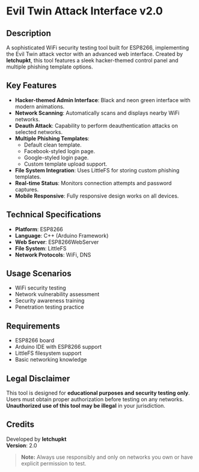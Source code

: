# Evil Twin Attack Interface v2.0

## Description
A sophisticated WiFi security testing tool built for ESP8266, implementing the Evil Twin attack vector with an advanced web interface. Created by **letchupkt**, this tool features a sleek hacker-themed control panel and multiple phishing template options.

## Key Features
- **Hacker-themed Admin Interface**: Black and neon green interface with modern animations.
- **Network Scanning**: Automatically scans and displays nearby WiFi networks.
- **Deauth Attack**: Capability to perform deauthentication attacks on selected networks.
- **Multiple Phishing Templates**:
  - Default clean template.
  - Facebook-styled login page.
  - Google-styled login page.
  - Custom template upload support.
- **File System Integration**: Uses LittleFS for storing custom phishing templates.
- **Real-time Status**: Monitors connection attempts and password captures.
- **Mobile Responsive**: Fully responsive design works on all devices.

## Technical Specifications
- **Platform**: ESP8266
- **Language**: C++ (Arduino Framework)
- **Web Server**: ESP8266WebServer
- **File System**: LittleFS
- **Network Protocols**: WiFi, DNS

## Usage Scenarios
- WiFi security testing
- Network vulnerability assessment
- Security awareness training
- Penetration testing practice

## Requirements
- ESP8266 board
- Arduino IDE with ESP8266 support
- LittleFS filesystem support
- Basic networking knowledge

## Legal Disclaimer
This tool is designed for **educational purposes and security testing only**. Users must obtain proper authorization before testing on any networks. **Unauthorized use of this tool may be illegal** in your jurisdiction.

## Credits
Developed by **letchupkt**  
**Version**: 2.0

> **Note:** Always use responsibly and only on networks you own or have explicit permission to test.
